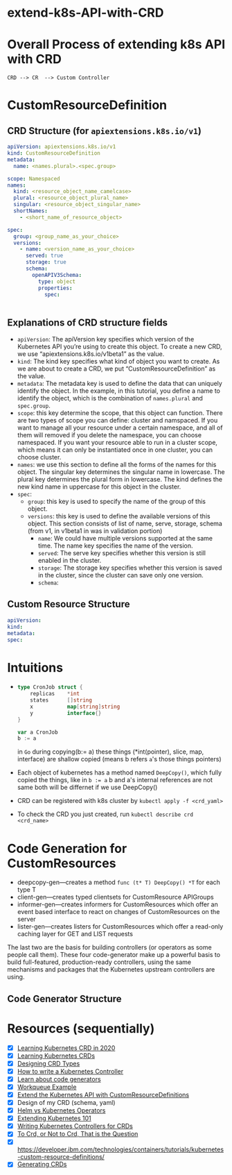 # extend-k8s-API-with-CRD

# Overall Process of extending k8s API with CRD

    CRD --> CR  --> Custom Controller

# CustomResourceDefinition

## CRD Structure (for `apiextensions.k8s.io/v1`)

```yaml
apiVersion: apiextensions.k8s.io/v1
kind: CustomResourceDefinition
metadata:
  name: <names.plural>.<spec.group>

scope: Namespaced
names:
  kind: <resource_object_name_camelcase>
  plural: <resource_object_plural_name>
  singular: <resource_object_singular_name>
  shortNames:
    - <short_name_of_resource_object>

spec:
  group: <group_name_as_your_choice>
  versions:
    - name: <version_name_as_your_choice>
      served: true
      storage: true
      schema:
        openAPIV3Schema:
          type: object
          properties:
            spec:
              
```

## Explanations of CRD structure fields

* `apiVersion`: The apiVersion key specifies which version of the Kubernetes API you’re using to create this object. To create a new CRD, we use “apiextensions.k8s.io/v1beta1” as the value.
* `kind`: The kind key specifies what kind of object you want to create. As we are about to create a CRD, we put “CustomResourceDefinition” as the value.
* `metadata`: The metadata key is used to define the data that can uniquely identify the object. In the example, in this tutorial, you define a name to identify the object, which is the combination of `names.plural` and `spec.group`.
* `scope`: this key determine the scope, that this object can function. There are two types of scope you can define: cluster and namspaced. If you want to manage all your resource under a certain namespace, and all of them will removed if you delete the namespace, you can choose namespaced. If you want your resource able to run in a cluster scope, which means it can only be instantiated once in one cluster, you can choose cluster.
* `names`: we use this section to define all the forms of the names for this object. The singular key determines the singular name in lowercase. The plural key determines the plural form in lowercase. The kind defines the new kind name in uppercase for this object in the cluster.
* `spec`: 
    * `group`: this key is used to specify the name of the group of this object.
    * `versions`: this key is used to define the available versions of this object. This section consists of list of name, serve, storage, schema (from v1, in v1beta1 in was in validation portion) 
        * `name`: We could have multiple versions supported at the same time. The name key specifies the name of the version.
        * `served`: The serve key specifies whether this version is still enabled in the cluster.
        * `storage`: The storage key specifies whether this version is saved in the cluster, since the cluster can save only one version.
        * `schema`: 

## Custom Resource Structure

```yaml
apiVersion:
kind:
metadata:
spec:
```


# Intuitions

- ```go
  type CronJob struct {
      replicas    *int
      states      []string
      x           map[string]string
      y           interface{}
  }
  
  var a CronJob
  b := a
  ```
  in `Go` during copying(b:= a) these things (*int(pointer), slice, map, interface) are shallow copied (means b refers `a`'s those things pointers)

- Each object of kubernetes has a method named `DeepCopy()`, which fully copied the things, like in `b := a` b and a's internal references are not same both will be differnet if we use DeepCopy()
- CRD can be registered with k8s cluster by `kubectl apply -f <crd_yaml>`
- To check the CRD you just created, run `kubectl describe crd <crd_name>`


# Code Generation for CustomResources

* deepcopy-gen—creates a method `func (t* T) DeepCopy() *T` for each type T
* client-gen—creates typed clientsets for CustomResource APIGroups
* informer-gen—creates informers for CustomResources which offer an event based interface to react on changes of CustomResources on the server
* lister-gen—creates listers for CustomResources which offer a read-only caching layer for GET and LIST requests

The last two are the basis for building controllers (or operators as some people call them). These four code-generator make up a powerful basis to build full-featured, production-ready controllers, using the same mechanisms and packages that the Kubernetes upstream controllers are using.


## Code Generator Structure

    


# Resources (sequentially)

- [x] [Learning Kubernetes CRD in 2020](https://www.youtube.com/watch?v=QMRZhSpuh2w&feature=youtu.be)
- [x] [Learning Kubernetes CRDs](https://www.youtube.com/watch?v=qcSvXAxsvbY&feature=youtu.be)
- [x] [Designing CRD Types](https://www.youtube.com/watch?v=12rMmW_4rJ8&feature=youtu.be)
- [x] [How to write a Kubernetes Controller](https://www.youtube.com/watch?v=LLUhMM0cAJQ)
- [x] [Learn about code generators](https://www.openshift.com/blog/kubernetes-deep-dive-code-generation-customresources)
- [x] [Workqueue Example](https://github.com/kubernetes/client-go/tree/master/examples/workqueue)
- [x] [Extend the Kubernetes API with CustomResourceDefinitions](https://kubernetes.io/docs/tasks/extend-kubernetes/custom-resources/custom-resource-definitions/)
- [x] Design of my CRD (schema, yaml)
- [x] [Helm vs Kubernetes Operators](https://www.youtube.com/watch?v=bq8Cm-zbdqU)
- [x] [Extending Kubernetes 101](https://www.youtube.com/watch?v=yn04ERW0SbI)
- [x] [Writing Kubernetes Controllers for CRDs](https://www.youtube.com/watch?v=7wdUa4Ulwxg)
- [x] [To Crd, or Not to Crd, That is the Question](https://www.youtube.com/watch?v=xGafiZEX0YA)
- [x] https://developer.ibm.com/technologies/containers/tutorials/kubernetes-custom-resource-definitions/
- [x] [Generating CRDs](https://book.kubebuilder.io/reference/generating-crd.html)
